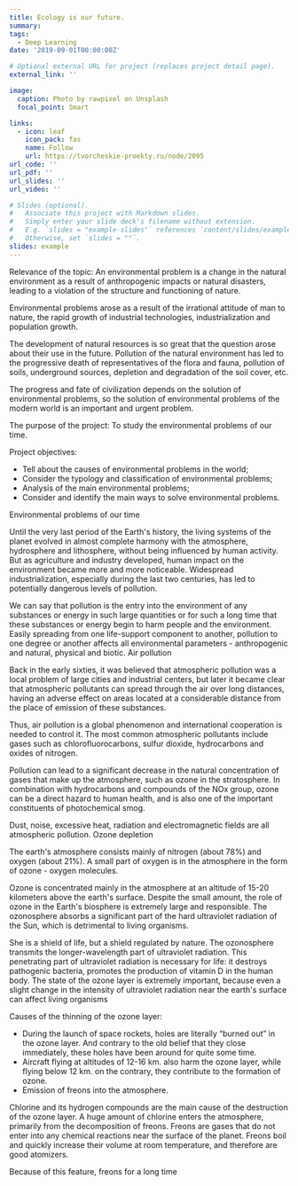 ```yaml
---
title: Ecology is our future.
summary: 
tags:
  - Deep Learning
date: '2019-09-01T00:00:00Z'

# Optional external URL for project (replaces project detail page).
external_link: ''

image:
  caption: Photo by rawpixel on Unsplash
  focal_point: Smart

links:
  - icon: leaf
    icon_pack: fas
    name: Follow
    url: https://tvorcheskie-proekty.ru/node/2095
url_code: ''
url_pdf: ''
url_slides: ''
url_video: ''

# Slides (optional).
#   Associate this project with Markdown slides.
#   Simply enter your slide deck's filename without extension.
#   E.g. `slides = "example-slides"` references `content/slides/example-slides.md`.
#   Otherwise, set `slides = ""`.
slides: example
---
```


Relevance of the topic: An environmental problem is a change in the natural environment as a result of anthropogenic impacts or natural disasters, leading to a violation of the structure and functioning of nature.

Environmental problems arose as a result of the irrational attitude of man to nature, the rapid growth of industrial technologies, industrialization and population growth.

The development of natural resources is so great that the question arose about their use in the future. Pollution of the natural environment has led to the progressive death of representatives of the flora and fauna, pollution of soils, underground sources, depletion and degradation of the soil cover, etc.

The progress and fate of civilization depends on the solution of environmental problems, so the solution of environmental problems of the modern world is an important and urgent problem.

The purpose of the project: To study the environmental problems of our time.

Project objectives:

   - Tell about the causes of environmental problems in the world;
   - Consider the typology and classification of environmental problems;
   - Analysis of the main environmental problems;
   - Consider and identify the main ways to solve environmental problems.

Environmental problems of our time

Until the very last period of the Earth's history, the living systems of the planet evolved in almost complete harmony with the atmosphere, hydrosphere and lithosphere, without being influenced by human activity. But as agriculture and industry developed, human impact on the environment became more and more noticeable. Widespread industrialization, especially during the last two centuries, has led to potentially dangerous levels of pollution.

We can say that pollution is the entry into the environment of any substances or energy in such large quantities or for such a long time that these substances or energy begin to harm people and the environment. Easily spreading from one life-support component to another, pollution to one degree or another affects all environmental parameters - anthropogenic and natural, physical and biotic.
Air pollution


Back in the early sixties, it was believed that atmospheric pollution was a local problem of large cities and industrial centers, but later it became clear that atmospheric pollutants can spread through the air over long distances, having an adverse effect on areas located at a considerable distance from the place of emission of these substances.

Thus, air pollution is a global phenomenon and international cooperation is needed to control it. The most common atmospheric pollutants include gases such as chlorofluorocarbons, sulfur dioxide, hydrocarbons and oxides of nitrogen.

Pollution can lead to a significant decrease in the natural concentration of gases that make up the atmosphere, such as ozone in the stratosphere. In combination with hydrocarbons and compounds of the NOx group, ozone can be a direct hazard to human health, and is also one of the important constituents of photochemical smog.

Dust, noise, excessive heat, radiation and electromagnetic fields are all atmospheric pollution.
Ozone depletion

The earth's atmosphere consists mainly of nitrogen (about 78%) and oxygen (about 21%). A small part of oxygen is in the atmosphere in the form of ozone - oxygen molecules.

Ozone is concentrated mainly in the atmosphere at an altitude of 15-20 kilometers above the earth's surface. Despite the small amount, the role of ozone in the Earth's biosphere is extremely large and responsible. The ozonosphere absorbs a significant part of the hard ultraviolet radiation of the Sun, which is detrimental to living organisms.

She is a shield of life, but a shield regulated by nature. The ozonosphere transmits the longer-wavelength part of ultraviolet radiation. This penetrating part of ultraviolet radiation is necessary for life: it destroys pathogenic bacteria, promotes the production of vitamin D in the human body. The state of the ozone layer is extremely important, because even a slight change in the intensity of ultraviolet radiation near the earth's surface can affect living organisms

Causes of the thinning of the ozone layer:

   - During the launch of space rockets, holes are literally “burned out” in the ozone layer. And contrary to the old belief that they close immediately, these holes have been around for quite some time.
   - Aircraft flying at altitudes of 12-16 km. also harm the ozone layer, while flying below 12 km. on the contrary, they contribute to the formation of ozone.
   - Emission of freons into the atmosphere.

Chlorine and its hydrogen compounds are the main cause of the destruction of the ozone layer. A huge amount of chlorine enters the atmosphere, primarily from the decomposition of freons. Freons are gases that do not enter into any chemical reactions near the surface of the planet. Freons boil and quickly increase their volume at room temperature, and therefore are good atomizers.

Because of this feature, freons for a long time
